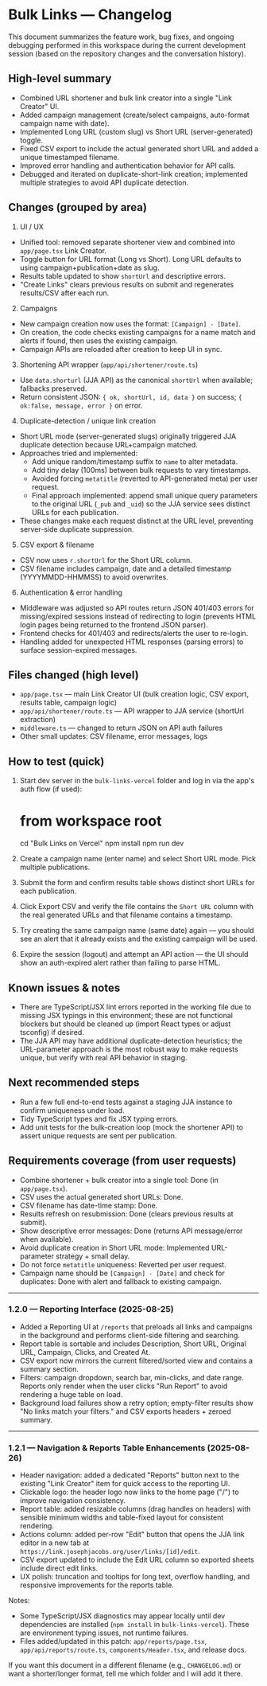 Bulk Links — Changelog
======================

This document summarizes the feature work, bug fixes, and ongoing debugging performed in this workspace during the current development session (based on the repository changes and the conversation history).

High-level summary
------------------
- Combined URL shortener and bulk link creator into a single "Link Creator" UI.
- Added campaign management (create/select campaigns, auto-format campaign name with date).
- Implemented Long URL (custom slug) vs Short URL (server-generated) toggle.
- Fixed CSV export to include the actual generated short URL and added a unique timestamped filename.
- Improved error handling and authentication behavior for API calls.
- Debugged and iterated on duplicate-short-link creation; implemented multiple strategies to avoid API duplicate detection.

Changes (grouped by area)
-------------------------
1) UI / UX
  - Unified tool: removed separate shortener view and combined into `app/page.tsx` Link Creator.
  - Toggle button for URL format (Long vs Short). Long URL defaults to using campaign+publication+date as slug.
  - Results table updated to show `shortUrl` and descriptive errors.
  - "Create Links" clears previous results on submit and regenerates results/CSV after each run.

2) Campaigns
  - New campaign creation now uses the format: `[Campaign] - [Date]`.
  - On creation, the code checks existing campaigns for a name match and alerts if found, then uses the existing campaign.
  - Campaign APIs are reloaded after creation to keep UI in sync.

3) Shortening API wrapper (`app/api/shortener/route.ts`)
  - Use `data.shorturl` (JJA API) as the canonical `shortUrl` when available; fallbacks preserved.
  - Return consistent JSON: `{ ok, shortUrl, id, data }` on success; `{ ok:false, message, error }` on error.

4) Duplicate-detection / unique link creation
  - Short URL mode (server-generated slugs) originally triggered JJA duplicate detection because URL+campaign matched.
  - Approaches tried and implemented:
    - Add unique random/timestamp suffix to `name` to alter metadata.
    - Add tiny delay (100ms) between bulk requests to vary timestamps.
    - Avoided forcing `metatitle` (reverted to API-generated meta) per user request.
    - Final approach implemented: append small unique query parameters to the original URL (`_pub` and `_uid`) so the JJA service sees distinct URLs for each publication.
  - These changes make each request distinct at the URL level, preventing server-side duplicate suppression.

5) CSV export & filename
  - CSV now uses `r.shortUrl` for the Short URL column.
  - CSV filename includes campaign, date and a detailed timestamp (YYYYMMDD-HHMMSS) to avoid overwrites.

6) Authentication & error handling
  - Middleware was adjusted so API routes return JSON 401/403 errors for missing/expired sessions instead of redirecting to login (prevents HTML login pages being returned to the frontend JSON parser).
  - Frontend checks for 401/403 and redirects/alerts the user to re-login.
  - Handling added for unexpected HTML responses (parsing errors) to surface session-expired messages.

Files changed (high level)
-------------------------
- `app/page.tsx` — main Link Creator UI (bulk creation logic, CSV export, results table, campaign logic)
- `app/api/shortener/route.ts` — API wrapper to JJA service (shortUrl extraction)
- `middleware.ts` — changed to return JSON on API auth failures
- Other small updates: CSV filename, error messages, logs

How to test (quick)
-------------------
1. Start dev server in the `bulk-links-vercel` folder and log in via the app's auth flow (if used):

   # from workspace root
   cd "Bulk Links on Vercel"
   npm install
   npm run dev

2. Create a campaign name (enter name) and select Short URL mode. Pick multiple publications.
3. Submit the form and confirm results table shows distinct short URLs for each publication.
4. Click Export CSV and verify the file contains the `Short URL` column with the real generated URLs and that filename contains a timestamp.
5. Try creating the same campaign name (same date) again — you should see an alert that it already exists and the existing campaign will be used.
6. Expire the session (logout) and attempt an API action — the UI should show an auth-expired alert rather than failing to parse HTML.

Known issues & notes
--------------------
- There are TypeScript/JSX lint errors reported in the working file due to missing JSX typings in this environment; these are not functional blockers but should be cleaned up (import React types or adjust tsconfig) if desired.
- The JJA API may have additional duplicate-detection heuristics; the URL-parameter approach is the most robust way to make requests unique, but verify with real API behavior in staging.

Next recommended steps
----------------------
- Run a few full end-to-end tests against a staging JJA instance to confirm uniqueness under load.
- Tidy TypeScript types and fix JSX typing errors.
- Add unit tests for the bulk-creation loop (mock the shortener API) to assert unique requests are sent per publication.

Requirements coverage (from user requests)
-----------------------------------------
- Combine shortener + bulk creator into a single tool: Done (in `app/page.tsx`).
- CSV uses the actual generated short URLs: Done.
- CSV filename has date-time stamp: Done.
- Results refresh on resubmission: Done (clears previous results at submit).
- Show descriptive error messages: Done (returns API message/error when available).
- Avoid duplicate creation in Short URL mode: Implemented URL-parameter strategy + small delay.
- Do not force `metatitle` uniqueness: Reverted per user request.
- Campaign name should be `[Campaign] - [Date]` and check for duplicates: Done with alert and fallback to existing campaign.

---

### 1.2.0 — Reporting Interface (2025-08-25)

- Added a Reporting UI at `/reports` that preloads all links and campaigns in the background and performs client-side filtering and searching.
- Report table is sortable and includes Description, Short URL, Original URL, Campaign, Clicks, and Created At.
- CSV export now mirrors the current filtered/sorted view and contains a summary section.
- Filters: campaign dropdown, search bar, min-clicks, and date range. Reports only render when the user clicks "Run Report" to avoid rendering a huge table on load.
- Background load failures show a retry option; empty-filter results show "No links match your filters." and CSV exports headers + zeroed summary.

---

### 1.2.1 — Navigation & Reports Table Enhancements (2025-08-26)

- Header navigation: added a dedicated "Reports" button next to the existing "Link Creator" item for quick access to the reporting UI.
- Clickable logo: the header logo now links to the home page ("/") to improve navigation consistency.
- Report table: added resizable columns (drag handles on headers) with sensible minimum widths and table-fixed layout for consistent rendering.
- Actions column: added per-row "Edit" button that opens the JJA link editor in a new tab at `https://link.josephjacobs.org/user/links/[id]/edit`.
- CSV export updated to include the Edit URL column so exported sheets include direct edit links.
- UX polish: truncation and tooltips for long text, overflow handling, and responsive improvements for the reports table.

Notes:
- Some TypeScript/JSX diagnostics may appear locally until dev dependencies are installed (`npm install` in `bulk-links-vercel`). These are environment typing issues, not runtime failures.
- Files added/updated in this patch: `app/reports/page.tsx`, `app/api/reports/route.ts`, `components/Header.tsx`, and release docs.


If you want this document in a different filename (e.g., `CHANGELOG.md`) or want a shorter/longer format, tell me which folder and I will add it there.

